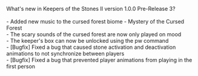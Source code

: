What's new in Keepers of the Stones II version 1.0.0 Pre-Release 3?<br/>
<br />- Added new music to the cursed forest biome - Mystery of the Cursed Forest
<br />- The scary sounds of the cursed forest are now only played on mood
<br />- The keeper's box can now be unlocked using the pw command
<br />- [Bugfix] Fixed a bug that caused stone activation and deactivation animations to not synchronize between players
<br />- [Bugfix] Fixed a bug that prevented player animations from playing in the first person